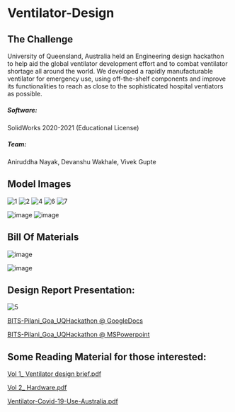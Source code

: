 # Ventilator-Design

## The Challenge
University of Queensland, Australia held an Engineering design hackathon to help aid the global ventilator development effort and to combat ventilator shortage all around the world. We developed a rapidly manufacturable ventilator for emergency use, using off-the-shelf components and improve its functionalities to reach as close to the sophisticated hospital ventiators as possible. 

##### Software: 
SolidWorks 2020-2021 (Educational License)

##### Team: 
Aniruddha Nayak, Devanshu Wakhale, Vivek Gupte

## Model Images
![1](https://user-images.githubusercontent.com/67819132/182011203-9d5a3dd8-16fa-4178-905c-f7751be888f7.JPG)
![2](https://user-images.githubusercontent.com/67819132/182011758-c04e93aa-ba6f-4829-80ce-45c7e8dc05f8.png)
![4](https://user-images.githubusercontent.com/67819132/182011612-f2d097dc-cbef-419f-9ee3-1c8e7a478a1f.png)
![6](https://user-images.githubusercontent.com/67819132/182011701-7367105f-7121-4fb7-a64e-d581c4462665.png)
![7](https://user-images.githubusercontent.com/67819132/182011676-031783f2-d5ba-4275-ba2b-57a69553c659.png)

![image](https://user-images.githubusercontent.com/67819132/182011905-0b3bfbda-e322-471f-925c-833b5914edc9.png)
![image](https://user-images.githubusercontent.com/67819132/182012013-324376e4-57fd-42ea-89a8-ac4d288f123b.png)


## Bill Of Materials
![image](https://user-images.githubusercontent.com/67819132/182011575-5b5cce7e-13d2-4bcf-b342-996b2aaa611a.png)

![image](https://user-images.githubusercontent.com/67819132/182011592-339dae8a-6ac8-45dd-aab1-e8e043163acd.png)

## Design Report Presentation:

![5](https://user-images.githubusercontent.com/67819132/182011776-8114a017-31f0-49e5-b135-6ffa4bd33c73.png)
 
[BITS-Pilani_Goa_UQHackathon @ GoogleDocs](https://docs.google.com/presentation/d/17unPC_jF8LLdkqK38CDY5I1VYVeLeJeprGKCvtzLYpw/edit?usp=sharing)
 
[BITS-Pilani_Goa_UQHackathon @ MSPowerpoint](https://github.com/vivekgupte07/Ventilator-Design/files/9228093/BITS-Pilani_Goa_UQHackathon.pptx)

## Some Reading Material for those interested:
[Vol 1_ Ventilator design brief.pdf](https://github.com/vivekgupte07/Ventilator-Design/files/9228091/Vol.1_.Ventilator.design.brief.pdf)

[Vol 2_ Hardware.pdf](https://github.com/vivekgupte07/Ventilator-Design/files/9228092/Vol.2_.Hardware.pdf)

[Ventilator-Covid-19-Use-Australia.pdf](https://github.com/vivekgupte07/Ventilator-Design/files/9228090/ventilator-covid-19-use-australia.pdf)

